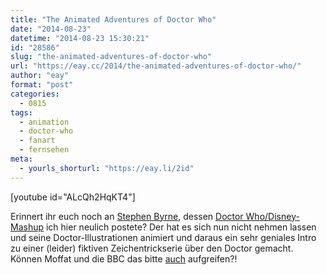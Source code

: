 ```yaml
---
title: "The Animated Adventures of Doctor Who"
date: "2014-08-23"
datetime: "2014-08-23 15:30:21"
id: "28586"
slug: "the-animated-adventures-of-doctor-who"
url: "https://eay.cc/2014/the-animated-adventures-of-doctor-who/"
author: "eay"
format: "post"
categories:
  - 0815
tags:
  - animation
  - doctor-who
  - fanart
  - fernsehen
meta:
  - yourls_shorturl: "https://eay.li/2id"
---
```


\[youtube id="ALcQh2HqKT4"\]

Erinnert ihr euch noch an [Stephen Byrne](https://www.facebook.com/ArtworkOfStephenByrne/), dessen [Doctor Who/Disney-Mashup](//eay.cc/2014/stephen-byrnes-disneydoctor-who-mashup/) ich hier neulich postete? Der hat es sich nun nicht nehmen lassen und seine Doctor-Illustrationen animiert und daraus ein sehr geniales Intro zu einer (leider) fiktiven Zeichentrickserie über den Doctor gemacht. Können Moffat und die BBC das bitte [auch](//eay.cc/2014/doctor-who-fan-intro-wird-offizielles-intro/) aufgreifen?!
